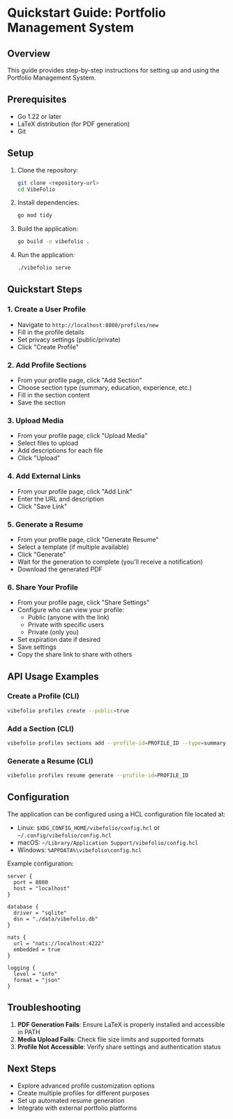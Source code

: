 # Quickstart Guide: Portfolio Management System

## Overview
This guide provides step-by-step instructions for setting up and using the Portfolio Management System.

## Prerequisites
- Go 1.22 or later
- LaTeX distribution (for PDF generation)
- Git

## Setup
1. Clone the repository:
   ```bash
   git clone <repository-url>
   cd VibeFolio
   ```

2. Install dependencies:
   ```bash
   go mod tidy
   ```

3. Build the application:
   ```bash
   go build -o vibefolio .
   ```

4. Run the application:
   ```bash
   ./vibefolio serve
   ```

## Quickstart Steps

### 1. Create a User Profile
- Navigate to `http://localhost:8080/profiles/new`
- Fill in the profile details
- Set privacy settings (public/private)
- Click "Create Profile"

### 2. Add Profile Sections
- From your profile page, click "Add Section"
- Choose section type (summary, education, experience, etc.)
- Fill in the section content
- Save the section

### 3. Upload Media
- From your profile page, click "Upload Media"
- Select files to upload
- Add descriptions for each file
- Click "Upload"

### 4. Add External Links
- From your profile page, click "Add Link"
- Enter the URL and description
- Click "Save Link"

### 5. Generate a Resume
- From your profile page, click "Generate Resume"
- Select a template (if multiple available)
- Click "Generate"
- Wait for the generation to complete (you'll receive a notification)
- Download the generated PDF

### 6. Share Your Profile
- From your profile page, click "Share Settings"
- Configure who can view your profile:
  - Public (anyone with the link)
  - Private with specific users
  - Private (only you)
- Set expiration date if desired
- Save settings
- Copy the share link to share with others

## API Usage Examples

### Create a Profile (CLI)
```bash
vibefolio profiles create --public=true
```

### Add a Section (CLI)
```bash
vibefolio profiles sections add --profile-id=PROFILE_ID --type=summary --title="Professional Summary" --content="Experienced software developer..."
```

### Generate a Resume (CLI)
```bash
vibefolio profiles resume generate --profile-id=PROFILE_ID
```

## Configuration
The application can be configured using a HCL configuration file located at:
- Linux: `$XDG_CONFIG_HOME/vibefolio/config.hcl` or `~/.config/vibefolio/config.hcl`
- macOS: `~/Library/Application Support/vibefolio/config.hcl`
- Windows: `%APPDATA%\vibefolio\config.hcl`

Example configuration:
```hcl
server {
  port = 8080
  host = "localhost"
}

database {
  driver = "sqlite"
  dsn = "./data/vibefolio.db"
}

nats {
  url = "nats://localhost:4222"
  embedded = true
}

logging {
  level = "info"
  format = "json"
}
```

## Troubleshooting
1. **PDF Generation Fails**: Ensure LaTeX is properly installed and accessible in PATH
2. **Media Upload Fails**: Check file size limits and supported formats
3. **Profile Not Accessible**: Verify share settings and authentication status

## Next Steps
- Explore advanced profile customization options
- Create multiple profiles for different purposes
- Set up automated resume generation
- Integrate with external portfolio platforms